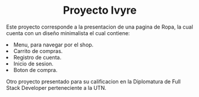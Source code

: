 <div align="center">
<h1 align="center">Proyecto Ivyre</h1>
</div>

<p> Este proyecto corresponde a la presentacion de una pagina de Ropa, la cual cuenta con un diseño minimalista el cual contiene:
<li>Menu, para navegar por el shop.</li>
<li>Carrito de compras.</li>
<li>Registro de cuenta.</li>
<li>Inicio de sesion.</li>
<li>Boton de compra.</li>
</p>
<p> Otro proyecto presentado para su calificacion en la Diplomatura de Full Stack Developer perteneciente a la UTN. </p>
